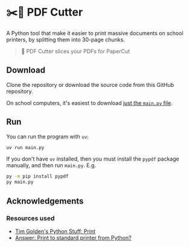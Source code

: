 # ✂️📃 PDF Cutter

A Python tool that make it easier to print massive documents on school printers, by splitting them into 30-page chunks.

> 📖 PDF Cutter slices your PDFs for PaperCut

## Download

Clone the repository or download the source code from this GitHub repository.

On school computers, it's easiest to download [just the `main.py` file](https://github.com/RandomSearch18/pdf-cutter/raw/refs/heads/main/main.py).

## Run

You can run the program with `uv`:

```bash
uv run main.py
```

If you don't have `uv` installed, then you must install the `pypdf` package manually, and then run `main.py`. E.g.

```bash
py -m pip install pypdf
py main.py
```

## Acknowledgements

### Resources used

- [Tim Golden's Python Stuff: Print](https://timgolden.me.uk/python/win32_how_do_i/print.html)
- [Answer: Print to standard printer from Python?](https://stackoverflow.com/a/22550163/11519302)
